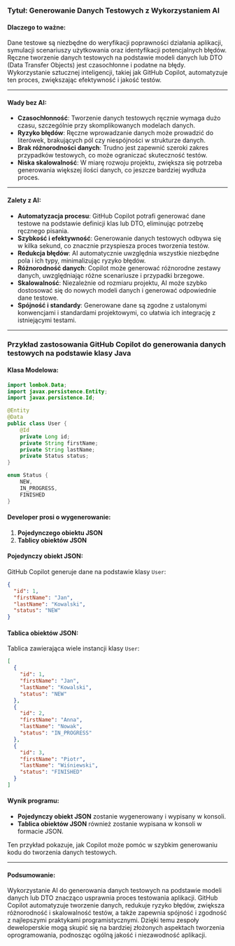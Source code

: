 ### Tytuł: **Generowanie Danych Testowych z Wykorzystaniem AI**

#### Dlaczego to ważne:
Dane testowe są niezbędne do weryfikacji poprawności działania aplikacji, symulacji scenariuszy użytkowania oraz identyfikacji potencjalnych błędów. Ręczne tworzenie danych testowych na podstawie modeli danych lub DTO (Data Transfer Objects) jest czasochłonne i podatne na błędy. Wykorzystanie sztucznej inteligencji, takiej jak GitHub Copilot, automatyzuje ten proces, zwiększając efektywność i jakość testów.

---

#### Wady bez AI:
- **Czasochłonność**: Tworzenie danych testowych ręcznie wymaga dużo czasu, szczególnie przy skomplikowanych modelach danych.
- **Ryzyko błędów**: Ręczne wprowadzanie danych może prowadzić do literówek, brakujących pól czy niespójności w strukturze danych.
- **Brak różnorodności danych**: Trudno jest zapewnić szeroki zakres przypadków testowych, co może ograniczać skuteczność testów.
- **Niska skalowalność**: W miarę rozwoju projektu, zwiększa się potrzeba generowania większej ilości danych, co jeszcze bardziej wydłuża proces.

---

#### Zalety z AI:
- **Automatyzacja procesu**: GitHub Copilot potrafi generować dane testowe na podstawie definicji klas lub DTO, eliminując potrzebę ręcznego pisania.
- **Szybkość i efektywność**: Generowanie danych testowych odbywa się w kilka sekund, co znacznie przyspiesza proces tworzenia testów.
- **Redukcja błędów**: AI automatycznie uwzględnia wszystkie niezbędne pola i ich typy, minimalizując ryzyko błędów.
- **Różnorodność danych**: Copilot może generować różnorodne zestawy danych, uwzględniając różne scenariusze i przypadki brzegowe.
- **Skalowalność**: Niezależnie od rozmiaru projektu, AI może szybko dostosować się do nowych modeli danych i generować odpowiednie dane testowe.
- **Spójność i standardy**: Generowane dane są zgodne z ustalonymi konwencjami i standardami projektowymi, co ułatwia ich integrację z istniejącymi testami.

---

### Przykład zastosowania GitHub Copilot do generowania danych testowych na podstawie klasy Java

#### Klasa Modelowa:

```java
import lombok.Data;
import javax.persistence.Entity;
import javax.persistence.Id;

@Entity
@Data
public class User {
    @Id
    private Long id;
    private String firstName;
    private String lastName;
    private Status status;
}

enum Status {
    NEW,
    IN_PROGRESS,
    FINISHED
}
```

#### Developer prosi o wygenerowanie:
1. **Pojedynczego obiektu JSON**
2. **Tablicy obiektów JSON**

#### Pojedynczy obiekt JSON:
GitHub Copilot generuje dane na podstawie klasy `User`:

```json
{
  "id": 1,
  "firstName": "Jan",
  "lastName": "Kowalski",
  "status": "NEW"
}
```

#### Tablica obiektów JSON:
Tablica zawierająca wiele instancji klasy `User`:

```json
[
  {
    "id": 1,
    "firstName": "Jan",
    "lastName": "Kowalski",
    "status": "NEW"
  },
  {
    "id": 2,
    "firstName": "Anna",
    "lastName": "Nowak",
    "status": "IN_PROGRESS"
  },
  {
    "id": 3,
    "firstName": "Piotr",
    "lastName": "Wiśniewski",
    "status": "FINISHED"
  }
]
```

#### Wynik programu:
- **Pojedynczy obiekt JSON** zostanie wygenerowany i wypisany w konsoli.
- **Tablica obiektów JSON** również zostanie wypisana w konsoli w formacie JSON. 

Ten przykład pokazuje, jak Copilot może pomóc w szybkim generowaniu kodu do tworzenia danych testowych.

---

#### Podsumowanie:
Wykorzystanie AI do generowania danych testowych na podstawie modeli danych lub DTO znacząco usprawnia proces testowania aplikacji. GitHub Copilot automatyzuje tworzenie danych, redukuje ryzyko błędów, zwiększa różnorodność i skalowalność testów, a także zapewnia spójność i zgodność z najlepszymi praktykami programistycznymi. Dzięki temu zespoły deweloperskie mogą skupić się na bardziej złożonych aspektach tworzenia oprogramowania, podnosząc ogólną jakość i niezawodność aplikacji.